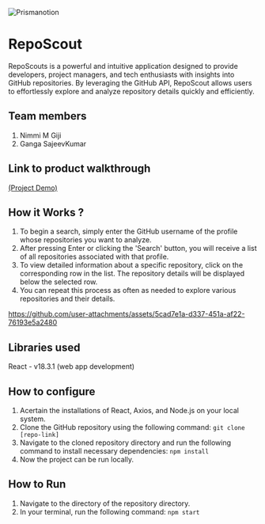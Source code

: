 
![Prismanotion](https://github.com/user-attachments/assets/4bf9b823-b709-49c1-8800-85734c12d340)




# RepoScout
RepoScouts is a powerful and intuitive application designed to provide developers, project managers, and tech enthusiasts with insights into GitHub repositories. By leveraging the GitHub API, RepoScout allows users to effortlessly explore and analyze repository details quickly and efficiently. 
## Team members
1. Nimmi M Giji
2. Ganga SajeevKumar
## Link to product walkthrough
[(Project Demo)](https://drive.google.com/file/d/1I5dHJ-W45A1igVUZ02vC2A2Qmxdxgtgw/view?usp=drive_link)
## How it Works ?
1. To begin a search, simply enter the GitHub username of the profile whose repositories you want to analyze.
2. After pressing Enter or clicking the 'Search' button, you will receive a list of all repositories associated with that profile.
3. To view detailed information about a specific repository, click on the corresponding row in the list. The repository details will be displayed below the selected row.
4. You can repeat this process as often as needed to explore various repositories and their details.






https://github.com/user-attachments/assets/5cad7e1a-d337-451a-af22-76193e5a2480



## Libraries used
React - v18.3.1 (web app development)
## How to configure
1. Acertain the installations of React, Axios, and Node.js on your local system. 
2. Clone the GitHub repository using the following command:
```git clone [repo-link]```
3. Navigate to the cloned repository directory and run the following command to install necessary dependencies:
```npm install```
4. Now the project can be run locally.
## How to Run
1. Navigate to the directory of the repository directory.
2. In your terminal, run the following command:
```npm start```
